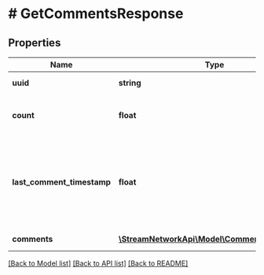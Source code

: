 # # GetCommentsResponse

## Properties

Name | Type | Description | Notes
------------ | ------------- | ------------- | -------------
**uuid** | **string** | The live stream uuid |
**count** | **float** | The total number of comments returned |
**last_comment_timestamp** | **float** | The timestamp of the last comment returned. You can use it for the next request. |
**comments** | [**\StreamNetworkApi\Model\CommentsResponse[]**](CommentsResponse.md) | An list of comments |

[[Back to Model list]](../../README.md#models) [[Back to API list]](../../README.md#endpoints) [[Back to README]](../../README.md)
